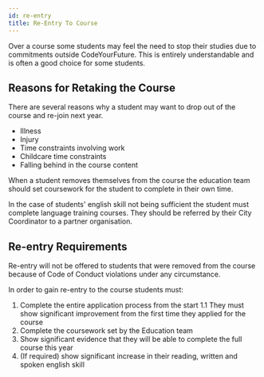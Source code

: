 ```yaml
---
id: re-entry
title: Re-Entry To Course
---
```


Over a course some students may feel the need to stop their studies due to commitments outside CodeYourFuture. This is entirely understandable and is often a good choice for some students.

## Reasons for Retaking the Course

There are several reasons why a student may want to drop out of the course and re-join next year.

- Illness
- Injury
- Time constraints involving work
- Childcare time constraints
- Falling behind in the course content

When a student removes themselves from the course the education team should set coursework for the student to complete in their own time.

In the case of students' english skill not being sufficient the student must complete language training courses. They should be referred by their City Coordinator to a partner organisation.

## Re-entry Requirements

Re-entry will not be offered to students that were removed from the course because of Code of Conduct violations under any circumstance.

In order to gain re-entry to the course students must:

1. Complete the entire application process from the start
 1.1 They must show significant improvement from the first time they applied for the course
2. Complete the coursework set by the Education team
3. Show significant evidence that they will be able to complete the full course this year
4. (If required) show significant increase in their reading, written and spoken english skill
